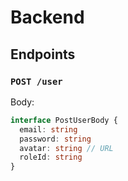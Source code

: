 # Backend

## Endpoints

### `POST /user`

Body:

```typescript
interface PostUserBody {
  email: string 
  password: string
  avatar: string // URL
  roleId: string 
}
```
